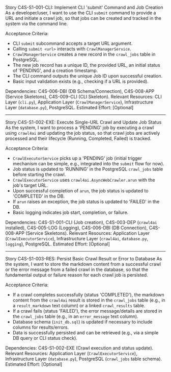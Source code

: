 Story C4S-S1-001-CLI: Implement CLI 'submit' Command and Job Creation
As a developer/user, I want to use the CLI `submit` command to provide a URL and initiate a crawl job, so that jobs can be created and tracked in the system via the command line.

Acceptance Criteria:
- CLI `submit` subcommand accepts a target URL argument.
- Calling `submit <url>` interacts with `CrawlManagerService`.
- `CrawlManagerService` creates a new record in the `crawl_jobs` table in PostgreSQL.
- The new job record has a unique ID, the provided URL, an initial status of 'PENDING', and a creation timestamp.
- The CLI command outputs the unique Job ID upon successful creation.
- Basic input validation exists (e.g., checking if a URL is provided).

Dependencies: C4S-006-DBI (DB Schema/Connection), C4S-008-APP (Service Skeletons), C4S-009-CLI (CLI Skeleton).
Relevant Resources: CLI Layer (`cli.py`), Application Layer (`CrawlManagerService`), Infrastructure Layer (`database.py`), PostgreSQL.
Estimated Effort: [Optional]

---

Story C4S-S1-002-EXE: Execute Single-URL Crawl and Update Job Status
As the system, I want to process a 'PENDING' job by executing a crawl using `crawl4ai` and updating the job status, so that crawl jobs are actively processed and their lifecycle (Running, Completed, Failed) is tracked.

Acceptance Criteria:
- `CrawlExecutorService` picks up a 'PENDING' job (initial trigger mechanism can be simple, e.g., integrated into the `submit` flow for now).
- Job status is updated to 'RUNNING' in the PostgreSQL `crawl_jobs` table before starting the crawl.
- `CrawlExecutorService` uses `crawl4ai.AsyncWebCrawler.arun` with the job's target URL.
- Upon successful completion of `arun`, the job status is updated to 'COMPLETED' in the DB.
- If `arun` raises an exception, the job status is updated to 'FAILED' in the DB.
- Basic logging indicates job start, completion, or failure.

Dependencies: C4S-S1-001-CLI (Job creation), C4S-003-DEP (`crawl4ai` installed), C4S-005-LOG (Logging), C4S-006-DBI (DB Connection), C4S-008-APP (Service Skeletons).
Relevant Resources: Application Layer (`CrawlExecutorService`), Infrastructure Layer (`crawl4ai`, `database.py`, `logging`), PostgreSQL.
Estimated Effort: [Optional]

---

Story C4S-S1-003-RES: Persist Basic Crawl Result or Error to Database
As the system, I want to store the markdown content from a successful crawl or the error message from a failed crawl in the database, so that the fundamental output or failure reason for each crawl job is persisted.

Acceptance Criteria:
- If a crawl completes successfully (status 'COMPLETED'), the markdown content from the `crawl4ai` result is stored in the `crawl_jobs` table (e.g., in a `result_markdown` text column) or a linked `crawl_results` table.
- If a crawl fails (status 'FAILED'), the error message/details are stored in the `crawl_jobs` table (e.g., in an `error_message` text column).
- Database schema (`init_db.sql`) is updated if necessary to include columns for results/errors.
- Data is successfully persisted and can be retrieved (e.g., via a simple DB query or CLI status check).

Dependencies: C4S-S1-002-EXE (Crawl execution and status update).
Relevant Resources: Application Layer (`CrawlExecutorService`), Infrastructure Layer (`database.py`), PostgreSQL (`crawl_jobs` table schema).
Estimated Effort: [Optional] 